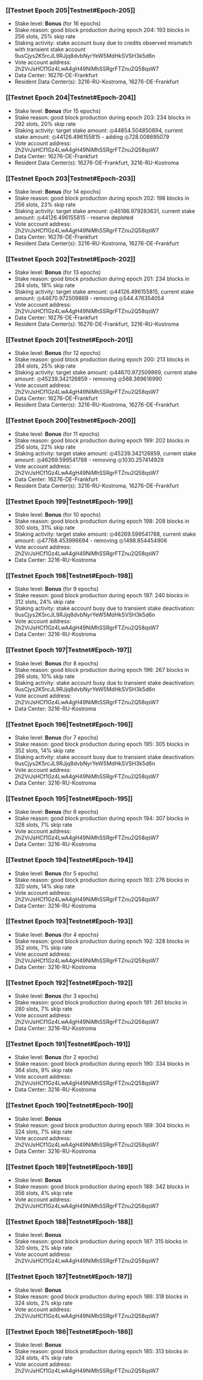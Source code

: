### [[Testnet Epoch 205|Testnet#Epoch-205]]
* Stake level: **Bonus** (for 16 epochs)
* Stake reason: good block production during epoch 204: 193 blocks in 256 slots, 25% skip rate
* Staking activity: stake account busy due to credits observed mismatch with transient stake account 9usCjys2K5rcJL9RJjq8dvbNyrYeW5MdHkSVSH3k5d6n
* Vote account address: 2h2VrJsHCf1Gz4LwA4gH49NiMhSSRgrFTZnu2Q58qsW7
* Data Center: 16276-DE-Frankfurt
* Resident Data Center(s): 3216-RU-Kostroma, 16276-DE-Frankfurt
### [[Testnet Epoch 204|Testnet#Epoch-204]]
* Stake level: **Bonus** (for 15 epochs)
* Stake reason: good block production during epoch 203: 234 blocks in 292 slots, 20% skip rate
* Staking activity: target stake amount: ◎44854.504850894, current stake amount: ◎44126.496155815 - adding ◎728.008695079
* Vote account address: 2h2VrJsHCf1Gz4LwA4gH49NiMhSSRgrFTZnu2Q58qsW7
* Data Center: 16276-DE-Frankfurt
* Resident Data Center(s): 16276-DE-Frankfurt, 3216-RU-Kostroma
### [[Testnet Epoch 203|Testnet#Epoch-203]]
* Stake level: **Bonus** (for 14 epochs)
* Stake reason: good block production during epoch 202: 198 blocks in 256 slots, 23% skip rate
* Staking activity: target stake amount: ◎46186.979283631, current stake amount: ◎44126.496155815 - reserve depleted
* Vote account address: 2h2VrJsHCf1Gz4LwA4gH49NiMhSSRgrFTZnu2Q58qsW7
* Data Center: 16276-DE-Frankfurt
* Resident Data Center(s): 3216-RU-Kostroma, 16276-DE-Frankfurt
### [[Testnet Epoch 202|Testnet#Epoch-202]]
* Stake level: **Bonus** (for 13 epochs)
* Stake reason: good block production during epoch 201: 234 blocks in 284 slots, 18% skip rate
* Staking activity: target stake amount: ◎44126.496155815, current stake amount: ◎44670.972509869 - removing ◎544.476354054
* Vote account address: 2h2VrJsHCf1Gz4LwA4gH49NiMhSSRgrFTZnu2Q58qsW7
* Data Center: 16276-DE-Frankfurt
* Resident Data Center(s): 16276-DE-Frankfurt, 3216-RU-Kostroma
### [[Testnet Epoch 201|Testnet#Epoch-201]]
* Stake level: **Bonus** (for 12 epochs)
* Stake reason: good block production during epoch 200: 213 blocks in 284 slots, 25% skip rate
* Staking activity: target stake amount: ◎44670.972509869, current stake amount: ◎45239.342126859 - removing ◎568.369616990
* Vote account address: 2h2VrJsHCf1Gz4LwA4gH49NiMhSSRgrFTZnu2Q58qsW7
* Data Center: 16276-DE-Frankfurt
* Resident Data Center(s): 3216-RU-Kostroma, 16276-DE-Frankfurt
### [[Testnet Epoch 200|Testnet#Epoch-200]]
* Stake level: **Bonus** (for 11 epochs)
* Stake reason: good block production during epoch 199: 202 blocks in 256 slots, 22% skip rate
* Staking activity: target stake amount: ◎45239.342126859, current stake amount: ◎46269.599541788 - removing ◎1030.257414929
* Vote account address: 2h2VrJsHCf1Gz4LwA4gH49NiMhSSRgrFTZnu2Q58qsW7
* Data Center: 16276-DE-Frankfurt
* Resident Data Center(s): 3216-RU-Kostroma, 16276-DE-Frankfurt
### [[Testnet Epoch 199|Testnet#Epoch-199]]
* Stake level: **Bonus** (for 10 epochs)
* Stake reason: good block production during epoch 198: 208 blocks in 300 slots, 31% skip rate
* Staking activity: target stake amount: ◎46269.599541788, current stake amount: ◎47768.453996694 - removing ◎1498.854454906
* Vote account address: 2h2VrJsHCf1Gz4LwA4gH49NiMhSSRgrFTZnu2Q58qsW7
* Data Center: 3216-RU-Kostroma
### [[Testnet Epoch 198|Testnet#Epoch-198]]
* Stake level: **Bonus** (for 9 epochs)
* Stake reason: good block production during epoch 197: 240 blocks in 312 slots, 24% skip rate
* Staking activity: stake account busy due to transient stake deactivation: 9usCjys2K5rcJL9RJjq8dvbNyrYeW5MdHkSVSH3k5d6n
* Vote account address: 2h2VrJsHCf1Gz4LwA4gH49NiMhSSRgrFTZnu2Q58qsW7
* Data Center: 3216-RU-Kostroma
### [[Testnet Epoch 197|Testnet#Epoch-197]]
* Stake level: **Bonus** (for 8 epochs)
* Stake reason: good block production during epoch 196: 267 blocks in 296 slots, 10% skip rate
* Staking activity: stake account busy due to transient stake deactivation: 9usCjys2K5rcJL9RJjq8dvbNyrYeW5MdHkSVSH3k5d6n
* Vote account address: 2h2VrJsHCf1Gz4LwA4gH49NiMhSSRgrFTZnu2Q58qsW7
* Data Center: 3216-RU-Kostroma
### [[Testnet Epoch 196|Testnet#Epoch-196]]
* Stake level: **Bonus** (for 7 epochs)
* Stake reason: good block production during epoch 195: 305 blocks in 352 slots, 14% skip rate
* Staking activity: stake account busy due to transient stake deactivation: 9usCjys2K5rcJL9RJjq8dvbNyrYeW5MdHkSVSH3k5d6n
* Vote account address: 2h2VrJsHCf1Gz4LwA4gH49NiMhSSRgrFTZnu2Q58qsW7
* Data Center: 3216-RU-Kostroma
### [[Testnet Epoch 195|Testnet#Epoch-195]]
* Stake level: **Bonus** (for 6 epochs)
* Stake reason: good block production during epoch 194: 307 blocks in 328 slots, 7% skip rate
* Vote account address: 2h2VrJsHCf1Gz4LwA4gH49NiMhSSRgrFTZnu2Q58qsW7
* Data Center: 3216-RU-Kostroma
### [[Testnet Epoch 194|Testnet#Epoch-194]]
* Stake level: **Bonus** (for 5 epochs)
* Stake reason: good block production during epoch 193: 276 blocks in 320 slots, 14% skip rate
* Vote account address: 2h2VrJsHCf1Gz4LwA4gH49NiMhSSRgrFTZnu2Q58qsW7
* Data Center: 3216-RU-Kostroma
### [[Testnet Epoch 193|Testnet#Epoch-193]]
* Stake level: **Bonus** (for 4 epochs)
* Stake reason: good block production during epoch 192: 328 blocks in 352 slots, 7% skip rate
* Vote account address: 2h2VrJsHCf1Gz4LwA4gH49NiMhSSRgrFTZnu2Q58qsW7
* Data Center: 3216-RU-Kostroma
### [[Testnet Epoch 192|Testnet#Epoch-192]]
* Stake level: **Bonus** (for 3 epochs)
* Stake reason: good block production during epoch 191: 261 blocks in 280 slots, 7% skip rate
* Vote account address: 2h2VrJsHCf1Gz4LwA4gH49NiMhSSRgrFTZnu2Q58qsW7
* Data Center: 3216-RU-Kostroma
### [[Testnet Epoch 191|Testnet#Epoch-191]]
* Stake level: **Bonus** (for 2 epochs)
* Stake reason: good block production during epoch 190: 334 blocks in 364 slots, 9% skip rate
* Vote account address: 2h2VrJsHCf1Gz4LwA4gH49NiMhSSRgrFTZnu2Q58qsW7
* Data Center: 3216-RU-Kostroma
### [[Testnet Epoch 190|Testnet#Epoch-190]]
* Stake level: **Bonus**
* Stake reason: good block production during epoch 189: 304 blocks in 324 slots, 7% skip rate
* Vote account address: 2h2VrJsHCf1Gz4LwA4gH49NiMhSSRgrFTZnu2Q58qsW7
* Data Center: 3216-RU-Kostroma
### [[Testnet Epoch 189|Testnet#Epoch-189]]
* Stake level: **Bonus**
* Stake reason: good block production during epoch 188: 342 blocks in 356 slots, 4% skip rate
* Vote account address: 2h2VrJsHCf1Gz4LwA4gH49NiMhSSRgrFTZnu2Q58qsW7
### [[Testnet Epoch 188|Testnet#Epoch-188]]
* Stake level: **Bonus**
* Stake reason: good block production during epoch 187: 315 blocks in 320 slots, 2% skip rate
* Vote account address: 2h2VrJsHCf1Gz4LwA4gH49NiMhSSRgrFTZnu2Q58qsW7
### [[Testnet Epoch 187|Testnet#Epoch-187]]
* Stake level: **Bonus**
* Stake reason: good block production during epoch 186: 318 blocks in 324 slots, 2% skip rate
* Vote account address: 2h2VrJsHCf1Gz4LwA4gH49NiMhSSRgrFTZnu2Q58qsW7
### [[Testnet Epoch 186|Testnet#Epoch-186]]
* Stake level: **Bonus**
* Stake reason: good block production during epoch 185: 313 blocks in 324 slots, 4% skip rate
* Vote account address: 2h2VrJsHCf1Gz4LwA4gH49NiMhSSRgrFTZnu2Q58qsW7